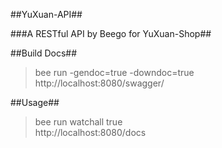 ##YuXuan-API##

###A RESTful API by Beego for YuXuan-Shop##


##Build Docs##

> bee run -gendoc=true -downdoc=true    
> http://localhost:8080/swagger/

##Usage##

> bee run watchall true    
> http://localhost:8080/docs